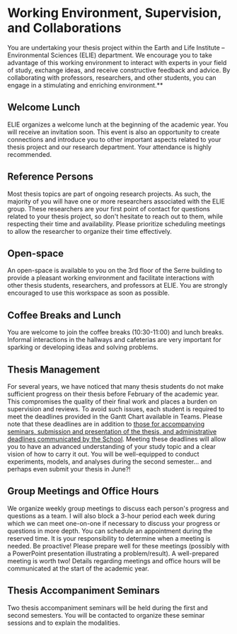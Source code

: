 # Working Environment, Supervision, and Collaborations

You are undertaking your thesis project within the Earth and Life Institute – Environmental Sciences (ELIE) department. We encourage you to take advantage of this working environment to interact with experts in your field of study, exchange ideas, and receive constructive feedback and advice. By collaborating with professors, researchers, and other students, you can engage in a stimulating and enriching environment.**

## Welcome Lunch
ELIE organizes a welcome lunch at the beginning of the academic year. You will receive an invitation soon. This event is also an opportunity to create connections and introduce you to other important aspects related to your thesis project and our research department. Your attendance is highly recommended.

## Reference Persons
Most thesis topics are part of ongoing research projects. As such, the majority of you will have one or more researchers associated with the ELIE group. These researchers are your first point of contact for questions related to your thesis project, so don't hesitate to reach out to them, while respecting their time and availability. Please prioritize scheduling meetings to allow the researcher to organize their time effectively.

## Open-space
An open-space is available to you on the 3rd floor of the Serre building to provide a pleasant working environment and facilitate interactions with other thesis students, researchers, and professors at ELIE. You are strongly encouraged to use this workspace as soon as possible.

## Coffee Breaks and Lunch
You are welcome to join the coffee breaks (10:30-11:00) and lunch breaks. Informal interactions in the hallways and cafeterias are very important for sparking or developing ideas and solving problems.

## Thesis Management
For several years, we have noticed that many thesis students do not make sufficient progress on their thesis before February of the academic year. This compromises the quality of their final work and places a burden on supervision and reviews. To avoid such issues, each student is required to meet the deadlines provided in the Gantt Chart available in Teams. Please note that these deadlines are in addition to [those for accompanying seminars, submission and presentation of the thesis, and administrative deadlines communicated by the School](https://intranet.uclouvain.be/fr/myucl/facultes/agro/memoire-fin-etudes-masters-bioingenieur.html#7.%20Travail%20%C3%A9crit). Meeting these deadlines will allow you to have an advanced understanding of your study topic and a clear vision of how to carry it out. You will be well-equipped to conduct experiments, models, and analyses during the second semester... and perhaps even submit your thesis in June?!

## Group Meetings and Office Hours
We organize weekly group meetings to discuss each person's progress and questions as a team. I will also block a 3-hour period each week during which we can meet one-on-one if necessary to discuss your progress or questions in more depth. You can schedule an appointment during the reserved time. It is your responsibility to determine when a meeting is needed. Be proactive! Please prepare well for these meetings (possibly with a PowerPoint presentation illustrating a problem/result). A well-prepared meeting is worth two! Details regarding meetings and office hours will be communicated at the start of the academic year.

## Thesis Accompaniment Seminars
Two thesis accompaniment seminars will be held during the first and second semesters. You will be contacted to organize these seminar sessions and to explain the modalities.